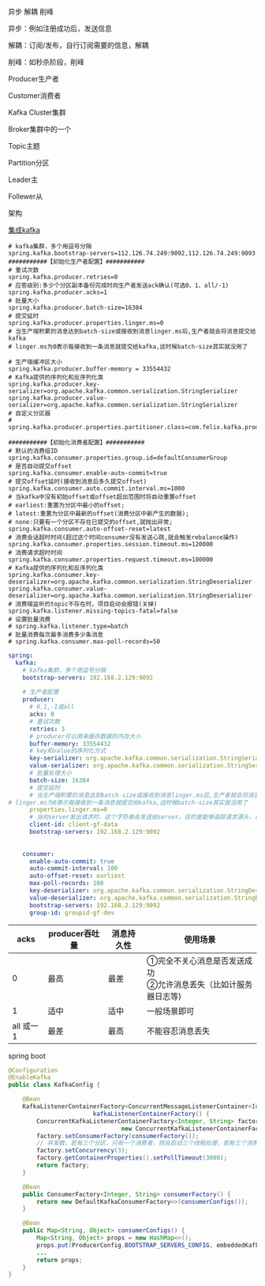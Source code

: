 

异步  解耦  削峰

异步：例如注册成功后，发送信息

解耦：订阅/发布，自行订阅需要的信息，解耦

削峰：如秒杀阶段，削峰

Producer生产者

Customer消费者

Kafka Cluster集群

Broker集群中的一个

Topic主题

Partition分区

Leader主

Follewer从

架构

[集成kafka](https://blog.csdn.net/yuanlong122716/article/details/105160545/)

```properties
# kafka集群，多个用逗号分隔
spring.kafka.bootstrap-servers=112.126.74.249:9092,112.126.74.249:9093
###########【初始化生产者配置】###########
# 重试次数
spring.kafka.producer.retries=0
# 应答级别:多少个分区副本备份完成时向生产者发送ack确认(可选0、1、all/-1)
spring.kafka.producer.acks=1
# 批量大小
spring.kafka.producer.batch-size=16384
# 提交延时
spring.kafka.producer.properties.linger.ms=0
# 当生产端积累的消息达到batch-size或接收到消息linger.ms后,生产者就会将消息提交给kafka
# linger.ms为0表示每接收到一条消息就提交给kafka,这时候batch-size其实就没用了
​
# 生产端缓冲区大小
spring.kafka.producer.buffer-memory = 33554432
# Kafka提供的序列化和反序列化类
spring.kafka.producer.key-serializer=org.apache.kafka.common.serialization.StringSerializer
spring.kafka.producer.value-serializer=org.apache.kafka.common.serialization.StringSerializer
# 自定义分区器
# spring.kafka.producer.properties.partitioner.class=com.felix.kafka.producer.CustomizePartitioner
​
###########【初始化消费者配置】###########
# 默认的消费组ID
spring.kafka.consumer.properties.group.id=defaultConsumerGroup
# 是否自动提交offset
spring.kafka.consumer.enable-auto-commit=true
# 提交offset延时(接收到消息后多久提交offset)
spring.kafka.consumer.auto.commit.interval.ms=1000
# 当kafka中没有初始offset或offset超出范围时将自动重置offset
# earliest:重置为分区中最小的offset;
# latest:重置为分区中最新的offset(消费分区中新产生的数据);
# none:只要有一个分区不存在已提交的offset,就抛出异常;
spring.kafka.consumer.auto-offset-reset=latest
# 消费会话超时时间(超过这个时间consumer没有发送心跳,就会触发rebalance操作)
spring.kafka.consumer.properties.session.timeout.ms=120000
# 消费请求超时时间
spring.kafka.consumer.properties.request.timeout.ms=180000
# Kafka提供的序列化和反序列化类
spring.kafka.consumer.key-deserializer=org.apache.kafka.common.serialization.StringDeserializer
spring.kafka.consumer.value-deserializer=org.apache.kafka.common.serialization.StringDeserializer
# 消费端监听的topic不存在时，项目启动会报错(关掉)
spring.kafka.listener.missing-topics-fatal=false
# 设置批量消费
# spring.kafka.listener.type=batch
# 批量消费每次最多消费多少条消息
# spring.kafka.consumer.max-poll-records=50
```

```yaml
spring:
  kafka:
    # kafka集群，多个用逗号分隔
    bootstrap-servers: 192.168.2.129:9092
    
    # 生产者配置
    producer:
      # 0,1,-1或all
      acks: 0
      # 重试次数
      retries: 3
      # producer可以用来缓存数据的内存大小
      buffer-memory: 33554432
      # key和value的序列化方式
      key-serializer: org.apache.kafka.common.serialization.StringSerializer
      value-serializer: org.apache.kafka.common.serialization.StringSerializer
      # 批量处理大小
      batch-size: 16384
      # 提交延时
      # 当生产端积累的消息达到batch-size或接收到消息linger.ms后,生产者就会将消息提交给kafka
# linger.ms为0表示每接收到一条消息就提交给kafka,这时候batch-size其实就没用了
      properties.linger.ms=0
	  # 当向server发出请求时，这个字符串会发送给server。目的是能够追踪请求源头，以此来允许ip/port许可列表之外的一些应用可以发送信息。这项应用可以设置任意字符串，因为没有任何功能性的目的，除了记录和跟踪
      client-id: client-gf-data
      bootstrap-servers: 192.168.2.129:9092
      
      
    consumer:
      enable-auto-commit: true
      auto-commit-interval: 100
      auto-offset-reset: earliest
      max-poll-records: 100
      key-deserializer: org.apache.kafka.common.serialization.StringDeserializer
      value-deserializer: org.apache.kafka.common.serialization.StringDeserializer
      bootstrap-servers: 192.168.2.129:9092
      group-id: groupid-gf-dev
```

| acks      | producer吞吐量 | 消息持久性 | 使用场景                                                     |
| --------- | -------------- | ---------- | ------------------------------------------------------------ |
| 0         | 最高           | 最差       | ①完全不关心消息是否发送成功<br/>②允许消息丢失（比如计服务器日志等) |
| 1         | 适中           | 适中       | 一般场景即可                                                 |
| all 或一1 | 最差           | 最高       | 不能容忍消息丢失                                             |

spring boot

```java
@Configuration
@EnableKafka
public class KafkaConfig {

    @Bean
    KafkaListenerContainerFactory<ConcurrentMessageListenerContainer<Integer, String>>
                        kafkaListenerContainerFactory() {
        ConcurrentKafkaListenerContainerFactory<Integer, String> factory =
                                new ConcurrentKafkaListenerContainerFactory<>();
        factory.setConsumerFactory(consumerFactory());
        // 并发数，若有三个分区，只有一个消费者，则会启动三个线程处理，若有三个消费者，每个消费者处理一个分区， 
        factory.setConcurrency(3);
        factory.getContainerProperties().setPollTimeout(3000);
        return factory;
    }

    @Bean
    public ConsumerFactory<Integer, String> consumerFactory() {
        return new DefaultKafkaConsumerFactory<>(consumerConfigs());
    }

    @Bean
    public Map<String, Object> consumerConfigs() {
        Map<String, Object> props = new HashMap<>();
        props.put(ProducerConfig.BOOTSTRAP_SERVERS_CONFIG, embeddedKafka.getBrokersAsString());
        ...
        return props;
    }
}
```

